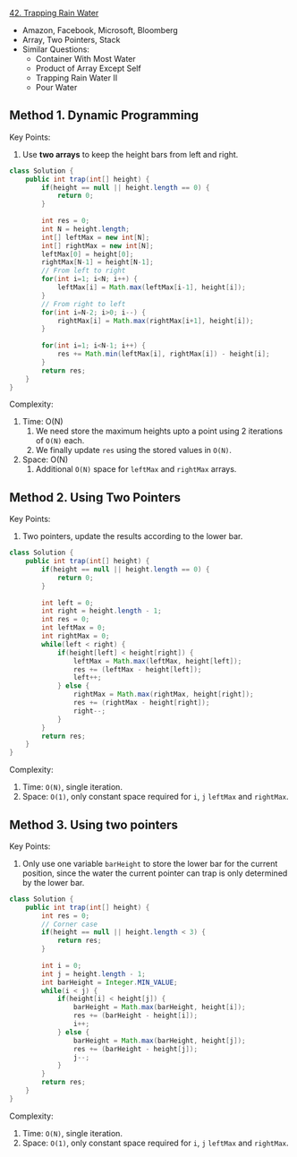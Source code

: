 [42. Trapping Rain Water](https://leetcode.com/problems/trapping-rain-water/)

* Amazon, Facebook, Microsoft, Bloomberg
* Array, Two Pointers, Stack
* Similar Questions:
    * Container With Most Water
    * Product of Array Except Self
    * Trapping Rain Water II
    * Pour Water


## Method 1. Dynamic Programming
Key Points:
1. Use **two arrays** to keep the height bars from left and right.

```java
class Solution {
    public int trap(int[] height) {
        if(height == null || height.length == 0) {
            return 0;
        }
        
        int res = 0;
        int N = height.length;
        int[] leftMax = new int[N];
        int[] rightMax = new int[N];
        leftMax[0] = height[0];
        rightMax[N-1] = height[N-1];
        // From left to right
        for(int i=1; i<N; i++) {
            leftMax[i] = Math.max(leftMax[i-1], height[i]);
        }
        // From right to left
        for(int i=N-2; i>0; i--) {
            rightMax[i] = Math.max(rightMax[i+1], height[i]);
        }
        
        for(int i=1; i<N-1; i++) {
            res += Math.min(leftMax[i], rightMax[i]) - height[i];
        }
        return res;
    }
}
```

Complexity:

1. Time: O(N)
   1. We need store the maximum heights upto a point using 2 iterations of `O(N)` each.
   2. We finally update `res` using the stored values in `O(N)`.
2. Space: O(N)
   1. Additional `O(N)` space for `leftMax` and `rightMax` arrays.



## Method 2. Using Two Pointers

Key Points:
1. Two pointers, update the results according to the lower bar.

```java
class Solution {
    public int trap(int[] height) {
        if(height == null || height.length == 0) {
            return 0;
        }
        
        int left = 0;
        int right = height.length - 1;
        int res = 0;
        int leftMax = 0;
        int rightMax = 0;
        while(left < right) {
            if(height[left] < height[right]) {
                leftMax = Math.max(leftMax, height[left]);
                res += (leftMax - height[left]);
                left++;
            } else {
                rightMax = Math.max(rightMax, height[right]);
                res += (rightMax - height[right]);
                right--;
            }
        }
        return res;
    }
}
```

Complexity:

1. Time: `O(N)`, single iteration.
2. Space: `O(1)`, only constant space required for `i`, `j` `leftMax` and `rightMax`.



## Method 3. Using two pointers

Key Points:

1. Only use one variable `barHeight` to store the lower bar for the current position, since the water the current pointer can trap is only determined by the lower bar.

```java
class Solution {
    public int trap(int[] height) {
        int res = 0;
        // Corner case
        if(height == null || height.length < 3) {
            return res;
        }
        
        int i = 0;
        int j = height.length - 1;
        int barHeight = Integer.MIN_VALUE;
        while(i < j) {
            if(height[i] < height[j]) {
                barHeight = Math.max(barHeight, height[i]);
                res += (barHeight - height[i]);
                i++;
            } else {
                barHeight = Math.max(barHeight, height[j]);
                res += (barHeight - height[j]);
                j--;
            }
        }
        return res;
    }
}
```

Complexity:

1. Time: `O(N)`, single iteration.
2. Space: `O(1)`, only constant space required for `i`, `j` `leftMax` and `rightMax`.

